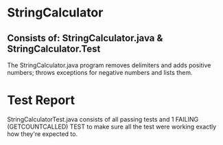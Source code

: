 # StringCalculator
## Consists of: StringCalculator.java & StringCalculator.Test
The StringCalculator.java program removes delimiters and adds positive numbers; throws exceptions for negative numbers and lists them.


# Test Report
StringCalculatorTest.java consists of all passing tests and 1 FAILING (GETCOUNTCALLED) TEST to make sure all the test were working exactly how they're expected to.

